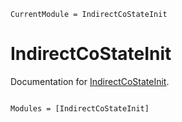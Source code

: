 ```@meta
CurrentModule = IndirectCoStateInit
```

# IndirectCoStateInit

Documentation for [IndirectCoStateInit](https://github.com/GrantHecht/IndirectCoStateInit.jl).

```@index
```

```@autodocs
Modules = [IndirectCoStateInit]
```
